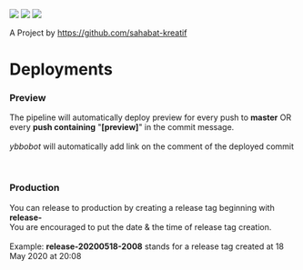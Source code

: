 ![](https://github.com/sunderipranata/ybbo/workflows/deploy%20production/badge.svg)
![](https://github.com/sunderipranata/ybbo/workflows/Mirroring/badge.svg)
![](https://github.com/sunderipranata/ybbo/workflows/Node.js%20CI/badge.svg)

A Project by https://github.com/sahabat-kreatif

# Deployments
### Preview
The pipeline will automatically deploy preview for every push to **master** OR every **push containing** "**[preview]**" in the commit message. <br><br>
*ybbobot* will automatically add link on the comment of the deployed commit

<br>

### Production
You can release to production by creating a release tag beginning with **release-** <br>
You are encouraged to put the date & the time of release tag creation. <br><br>
Example: **release-20200518-2008** stands for a release tag created at 18 May 2020 at 20:08
